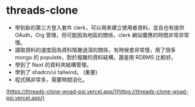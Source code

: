 # threads-clone

- 學到新的第三方登入套件 clerk，可以用來建立使用者資料，並且也有提供OAuth，Org 管理，但可能因為地區的關係，clerk 網站響應的時間非常非常慢。
- 讀取資料的速度因為資料階層過深的關係，有時候會非常慢，用了很多 mongo 的 populate，對於複雜的資料結構，還是用 RDBMS 比較好。
- 學到了 Next 的資料夾結構管理。
- 學到了 shadcn/ui tailwind。 (重要)
- 程式碼非常多，需要時間消化。

[https://threads-clone-woad-psi.vercel.app/](https://threads-clone-woad-psi.vercel.app/)
